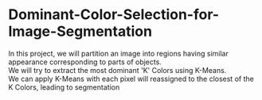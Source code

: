 # Dominant-Color-Selection-for-Image-Segmentation

In this project, we will partition an image into regions having similar appearance corresponding to parts of objects.
<br>
We will try to extract the most dominant 'K' Colors using K-Means.
<br>
We can apply K-Means with each pixel will reassigned to the closest of the K Colors, leading to segmentation
